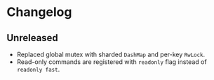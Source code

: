 # Changelog

## Unreleased
- Replaced global mutex with sharded `DashMap` and per-key `RwLock`.
- Read-only commands are registered with `readonly` flag instead of `readonly fast`.
